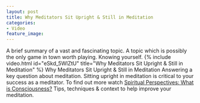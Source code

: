 ```yaml
---
layout: post
title: Why Meditators Sit Upright & Still in Meditation
categories:
- Video
feature_image: 
---
```


A brief summary of a vast and fascinating topic. A topic which is possibly the only game in town worth playing. Knowing yourself. 
{% include video.html id="eSkd_5WlZtU" title="Why Meditators Sit Upright & Still in Meditation" %}
Why Meditators Sit Upright & Still in Meditation
Answering a key question about meditation. Sitting upright in meditation is critical to your success as a meditator. To find out more watch 
[Spiritual Perspectives: What is Consciousness?](https://petertwigg.com/video/2022/08/07/spiritual-perspectives-what-is-consciousness/)
Tips, techniques & context to help improve your meditation. 

